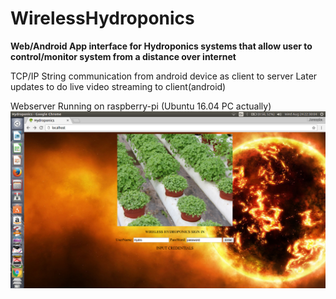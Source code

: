 # WirelessHydroponics

<strong>Web/Android App interface for Hydroponics systems that allow user to control/monitor system from a distance over internet</strong>


TCP/IP String  communication from android device as client to server 
Later updates to do live video streaming to client(android)



Webserver Running on raspberry-pi (Ubuntu 16.04 PC actually)
![](https://github.com/noxiddd/WirelessHydroponics/blob/master/Screenshot%20from%202016-08-24%2022-30-04.png)
